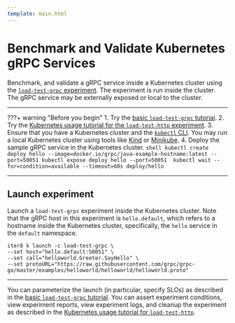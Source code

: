 ```yaml
---
template: main.html
---
```


# Benchmark and Validate Kubernetes gRPC Services

Benchmark, and validate a gRPC service inside a Kubernetes cluster using the  [`load-test-grpc` experiment](basicusage.md). The experiment is run inside the cluster. The gRPC service may be externally exposed or local to the cluster.

***

???+ warning "Before you begin"
    1. Try the [basic `load-test-grpc` tutorial](basicusage.md).
    2. Try the [Kubernetes usage tutorial for the `load-test-http` experiment](../load-test-http/kubernetesusage.md).
    3. Ensure that you have a Kubernetes cluster and the [`kubectl` CLI](https://kubernetes.io/docs/reference/kubectl/). You may run a local Kubernetes cluster using tools like [Kind](https://kind.sigs.k8s.io/) or [Minikube](https://minikube.sigs.k8s.io/docs/).
    4. Deploy the sample gRPC service in the Kubernetes cluster.
    ```shell
    kubectl create deploy hello --image=docker.io/grpc/java-example-hostname:latest --port=50051
    kubectl expose deploy hello --port=50051 
    kubectl wait --for=condition=available --timeout=60s deploy/hello
    ```

***

## Launch experiment
Launch a `load-test-grpc` experiment inside the Kubernetes cluster. Note that the gRPC host in this experiment is `hello.default`, which refers to a hostname inside the Kubernetes cluster, specifically, the `hello` service in the `default` namespace.
```shell
iter8 k launch -c load-test-grpc \
--set host="hello.default:50051" \
--set call="helloworld.Greeter.SayHello" \
--set protoURL="https://raw.githubusercontent.com/grpc/grpc-go/master/examples/helloworld/helloworld/helloworld.proto"
```

***

You can parameterize the launch (in particular, specify SLOs) as described in the [basic `load-test-grpc` tutorial](basicusage.md). You can assert experiment conditions, view experiment reports, view experiment logs, and cleanup the experiment as described in the [Kubernetes usage tutorial for `load-test-http`](../load-test-http/kubernetesusage.md).